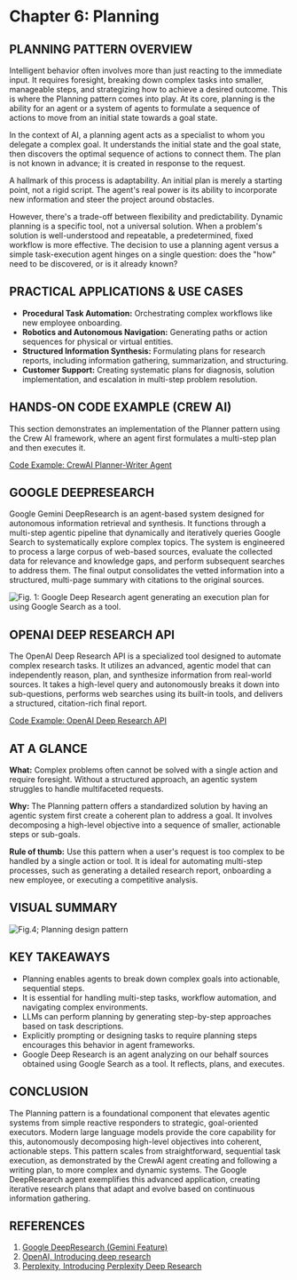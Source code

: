 # Chapter 6: Planning

## PLANNING PATTERN OVERVIEW

Intelligent behavior often involves more than just reacting to the immediate input. It requires foresight, breaking down complex tasks into smaller, manageable steps, and strategizing how to achieve a desired outcome. This is where the Planning pattern comes into play. At its core, planning is the ability for an agent or a system of agents to formulate a sequence of actions to move from an initial state towards a goal state.

In the context of AI, a planning agent acts as a specialist to whom you delegate a complex goal. It understands the initial state and the goal state, then discovers the optimal sequence of actions to connect them. The plan is not known in advance; it is created in response to the request.

A hallmark of this process is adaptability. An initial plan is merely a starting point, not a rigid script. The agent's real power is its ability to incorporate new information and steer the project around obstacles.

However, there's a trade-off between flexibility and predictability. Dynamic planning is a specific tool, not a universal solution. When a problem's solution is well-understood and repeatable, a predetermined, fixed workflow is more effective. The decision to use a planning agent versus a simple task-execution agent hinges on a single question: does the "how" need to be discovered, or is it already known?

## PRACTICAL APPLICATIONS & USE CASES

-   **Procedural Task Automation:** Orchestrating complex workflows like new employee onboarding.
-   **Robotics and Autonomous Navigation:** Generating paths or action sequences for physical or virtual entities.
-   **Structured Information Synthesis:** Formulating plans for research reports, including information gathering, summarization, and structuring.
-   **Customer Support:** Creating systematic plans for diagnosis, solution implementation, and escalation in multi-step problem resolution.

## HANDS-ON CODE EXAMPLE (CREW AI)

This section demonstrates an implementation of the Planner pattern using the Crew AI framework, where an agent first formulates a multi-step plan and then executes it.

[Code Example: CrewAI Planner-Writer Agent](../snippets/planning-crewai-planner-writer-agent.py)

## GOOGLE DEEPRESEARCH

Google Gemini DeepResearch is an agent-based system designed for autonomous information retrieval and synthesis. It functions through a multi-step agentic pipeline that dynamically and iteratively queries Google Search to systematically explore complex topics. The system is engineered to process a large corpus of web-based sources, evaluate the collected data for relevance and knowledge gaps, and perform subsequent searches to address them. The final output consolidates the vetted information into a structured, multi-page summary with citations to the original sources.

![Fig. 1: Google Deep Research agent generating an execution plan for using Google Search as a tool.](placeholder_for_fig1)

## OPENAI DEEP RESEARCH API

The OpenAI Deep Research API is a specialized tool designed to automate complex research tasks. It utilizes an advanced, agentic model that can independently reason, plan, and synthesize information from real-world sources. It takes a high-level query and autonomously breaks it down into sub-questions, performs web searches using its built-in tools, and delivers a structured, citation-rich final report.

[Code Example: OpenAI Deep Research API](../snippets/planning-openai-deep-research-api.py)

## AT A GLANCE

**What:** Complex problems often cannot be solved with a single action and require foresight. Without a structured approach, an agentic system struggles to handle multifaceted requests.

**Why:** The Planning pattern offers a standardized solution by having an agentic system first create a coherent plan to address a goal. It involves decomposing a high-level objective into a sequence of smaller, actionable steps or sub-goals.

**Rule of thumb:** Use this pattern when a user's request is too complex to be handled by a single action or tool. It is ideal for automating multi-step processes, such as generating a detailed research report, onboarding a new employee, or executing a competitive analysis.

## VISUAL SUMMARY

![Fig.4; Planning design pattern](placeholder_for_fig4)

## KEY TAKEAWAYS

*   Planning enables agents to break down complex goals into actionable, sequential steps.
*   It is essential for handling multi-step tasks, workflow automation, and navigating complex environments.
*   LLMs can perform planning by generating step-by-step approaches based on task descriptions.
*   Explicitly prompting or designing tasks to require planning steps encourages this behavior in agent frameworks.
*   Google Deep Research is an agent analyzing on our behalf sources obtained using Google Search as a tool. It reflects, plans, and executes.

## CONCLUSION

The Planning pattern is a foundational component that elevates agentic systems from simple reactive responders to strategic, goal-oriented executors. Modern large language models provide the core capability for this, autonomously decomposing high-level objectives into coherent, actionable steps. This pattern scales from straightforward, sequential task execution, as demonstrated by the CrewAI agent creating and following a writing plan, to more complex and dynamic systems. The Google DeepResearch agent exemplifies this advanced application, creating iterative research plans that adapt and evolve based on continuous information gathering.

## REFERENCES

1.  [Google DeepResearch (Gemini Feature)](https://gemini.google.com)
2.  [OpenAI, Introducing deep research](https://openai.com/index/introducing-deep-research/)
3.  [Perplexity, Introducing Perplexity Deep Research](https://www.perplexity.ai/hub/blog/introducing-perplexity-deep-research)
